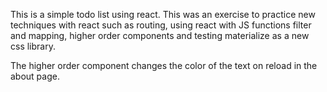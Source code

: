 This is a simple todo list using react. This was an exercise to practice new techniques with react such as routing, using react with JS functions filter and mapping, higher order components and testing materialize as a new css library.

The higher order component changes the color of the text on reload in the about page.

